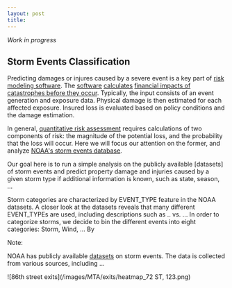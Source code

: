 ```yaml
---
layout: post
title: 
---
```


*Work in progress*

## Storm Events Classification

<!-- App simple predictor -->

Predicting damages or injures caused by a severe event is a key part of [risk modeling software](https://en.wikipedia.org/wiki/Catastrophe_modeling).
The [software](https://en.wikipedia.org/wiki/HAZUS) 
[calculates](http://www.oasislmf.org/) [financial impacts of catastrophes before they occur](http://www.air-worldwide.com/Models/About-Catastrophe-Modeling/).
Typically, the input consists of an event generation and exposure data. 
Physical damage is then estimated for each affected exposure.
Insured loss is evaluated based on policy conditions and the damage estimation.

In general, [quantitative risk assessment](https://en.wikipedia.org/wiki/Risk_assessment)
requires calculations of two components of risk: 
the magnitude of the potential loss, and the probability that the loss will occur.
Here we will focus our attention on the former, and analyze 
[NOAA's storm events database](http://www.ncdc.noaa.gov/stormevents/ftp.jsp).

Our goal here is to run a simple analysis on the publicly available [datasets]
of storm events and predict property damage and injuries caused by a 
given storm type if additional information is known, such as state,
season, ...


Storm categories are characterized by EVENT_TYPE feature in the NOAA datasets. 
A closer look at the datasets reveals that many different EVENT_TYPEs are used, including descriptions such as .. vs. ...
In order to categorize storms, we decide to bin the different events into eight 
categories: Storm, Wind, ...
By 



Note:

NOAA has publicly available [datasets]()
on storm events.
The data is collected from various sources, including ...

![86th street exits](/images/MTA/exits/heatmap_72 ST, 123.png)
